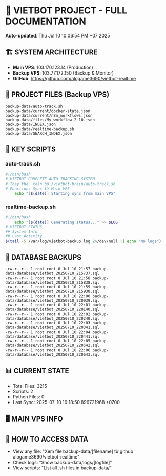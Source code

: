 # 🤖 VIETBOT PROJECT - FULL DOCUMENTATION
**Auto-updated**: Thu Jul 10 10:06:54 PM +07 2025

## 🏗️ SYSTEM ARCHITECTURE
- **Main VPS**: 103.170.123.14 (Production)
- **Backup VPS**: 103.77.172.150 (Backup & Monitor)
- **GitHub**: https://github.com/alogame3690/vietbot-realtime

## 📁 PROJECT FILES (Backup VPS)
```
backup-data/auto-track.sh
backup-data/current/docker-state.json
backup-data/current/n8n_workflows.json
backup-data/files/My_workflow_2_10.json
backup-data/INDEX.json
backup-data/realtime-backup.sh
backup-data/SEARCH_INDEX.json
```

## 🔧 KEY SCRIPTS
### auto-track.sh
```bash
#!/bin/bash
# VIETBOT COMPLETE AUTO TRACKING SYSTEM
# Thay thế toàn bộ /vietbot-brain/auto-track.sh
# Function: Sync từ Main VPS
    echo "[$(date)] Starting sync from main VPS"
```
### realtime-backup.sh
```bash
#!/bin/bash
    echo "[$(date)] Generating status..." >> $LOG
# VIETBOT STATUS
## System Info
## Last Activity
$(tail -5 /var/log/vietbot-backup.log 2>/dev/null || echo "No logs")
```

## 💾 DATABASE BACKUPS
```
-rw-r--r-- 1 root root 0 Jul 10 21:57 backup-data/database/vietbot_20250710_215737.sql
-rw-r--r-- 1 root root 0 Jul 10 21:58 backup-data/database/vietbot_20250710_215838.sql
-rw-r--r-- 1 root root 0 Jul 10 21:59 backup-data/database/vietbot_20250710_215938.sql
-rw-r--r-- 1 root root 0 Jul 10 22:00 backup-data/database/vietbot_20250710_220039.sql
-rw-r--r-- 1 root root 0 Jul 10 22:01 backup-data/database/vietbot_20250710_220140.sql
-rw-r--r-- 1 root root 0 Jul 10 22:02 backup-data/database/vietbot_20250710_220240.sql
-rw-r--r-- 1 root root 0 Jul 10 22:03 backup-data/database/vietbot_20250710_220341.sql
-rw-r--r-- 1 root root 0 Jul 10 22:04 backup-data/database/vietbot_20250710_220441.sql
-rw-r--r-- 1 root root 0 Jul 10 22:05 backup-data/database/vietbot_20250710_220542.sql
-rw-r--r-- 1 root root 0 Jul 10 22:06 backup-data/database/vietbot_20250710_220643.sql
```

## 📊 CURRENT STATE
- Total Files: 3215
- Scripts: 2
- Python Files: 0
- Last Sync: 2025-07-10 16:18:50.896721968 +0700

## 🖥️ MAIN VPS INFO


## 🚨 HOW TO ACCESS DATA
- View any file: "Xem file backup-data/[filename] từ github alogame3690/vietbot-realtime"
- Check logs: "Show backup-data/logs/[logfile]"
- View scripts: "List all .sh files in backup-data/"
